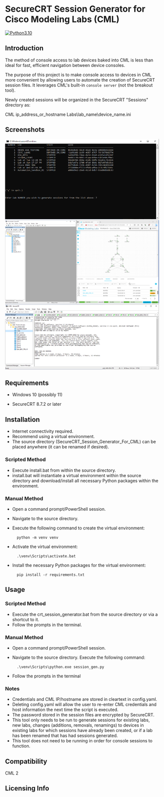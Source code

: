 # SecureCRT Session Generator for Cisco Modeling Labs (CML) 


[![Python3.10](https://img.shields.io/static/v1?label=Python&logo=Python&color=3776AB&message=3.10)](https://www.python.org/)

## Introduction

The method of console access to lab devices baked into CML is less than ideal for fast, efficient navigation between device consoles.

The purpose of this project is to make console access to devices in CML more convenient by allowing users to automate the creation of SecureCRT session files. It leverages CML's built-in `console server` (not the breakout tool).

Newly created sessions will be organized in the SecureCRT "Sessions" directory as:

CML ip_address_or_hostname Labs\\lab_name\\device_name.ini

## Screenshots
![Screenshot](./docs/images/lab_selection.png)
![Screenshot](./docs/images/seccrt_and_cml.png)
![Screenshot](./docs/images/seccrt_consoled_in.png)

## Requirements

- Windows 10 (possibly 11)

- SecureCRT 8.7.2 or later

## Installation
- Internet connectivity required.
- Recommend using a virtual environment.
- The source directory (SecureCRT_Session_Generator_For_CML) can be placed anywhere (it can be renamed if desired).

### Scripted Method
- Execute install.bat from within the source directory.
- install.bat will instantiate a virtual environment within the source directory and download/install all necessary Python packages within the environment.

### Manual Method
- Open a command prompt/PowerShell session.
- Navigate to the source directory. 
- Execute the following command to create the virtual environment:

        python -m venv venv

- Activate the virtual environment:

        .\venv\Scripts\activate.bat

- Install the necessary Python packages for the virtual environment:

        pip install -r requirements.txt

## Usage

### Scripted Method
- Execute the crt_session_generator.bat from the source directory or via a shortcut to it.
- Follow the prompts in the terminal.

### Manual Method
- Open a command prompt/PowerShell session.
- Navigate to the source directory. Execute the following command:

        .\venv\Scripts\python.exe session_gen.py

- Follow the prompts in the terminal

### Notes
- Credentials and CML IP/hostname are stored in cleartext in config.yaml.
- Deleting config.yaml will allow the user to re-enter CML credentials and host information the next time the script is executed.
- The password stored in the session files are encrypted by SecureCRT.
- This tool only needs to be run to generate sessions for existing labs, new labs, changes (additions, removals, renamings) to devices in existing labs for which sessions have already been created, or if a lab has been renamed that has had sessions generated.
- This tool does not need to be running in order for console sessions to function.

## Compatibility

CML 2

## Licensing Info

